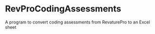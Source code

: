 # RevProCodingAssessments
A program to convert coding assessments from RevaturePro to an Excel sheet
